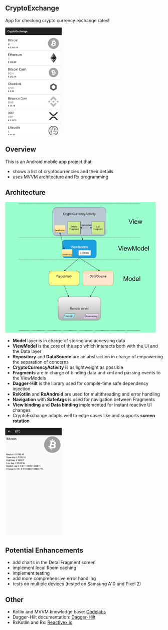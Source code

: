 ## CryptoExchange
App for checking crypto currency exchange rates!

<img src="materials/screenshot_list.jpg" width = 180>

## Overview
This is an Android mobile app project that:
* shows a list of cryptocurrencies and their details
* uses MVVM architecture and Rx programming


## Architecture
<img src="materials/crypto-diagram.jpg" width = 480>

* **Model** layer is in charge of storing and accessing data
* **ViewModel** is the core of the app which interacts both with the UI and the Data layer
* **Repository** and **DataSource** are an abstraction in charge of empowering the separation of concerns
* **CryptoCurrencyActivity** is as lightweight as possible
* **Fragments** are in charge of binding data and xml and passing events to the ViewModels
* **Dagger-Hilt** is the library used for compile-time safe dependency injection
* **RxKotlin** and **RxAndroid** are used for multithreading and error handling
* **Navigation** with **SafeArgs** is used for navigation between Fragments
* **View binding** and **Data binding** implemented for instant reactive UI changes
* CryptoExchange adapts well to edge cases like and supports **screen rotation**

<img src="materials/screenshot_details.jpg" width = 180>


## Potential Enhancements
* add charts in the DetailFragment screen 
* implement local Room caching
* implement testing
* add more comprehensive error handling
* tests on multiple devices (tested on Samsung A10 and Pixel 2)


## Other
* Kotlin and MVVM knowledge base: [Codelabs](https://codelabs.developers.google.com/android-kotlin-fundamentals/)
* Dagger-Hilt documentation: [Dagger-Hilt](https://dagger.dev/hilt/)
* RxKotlin and Rx: [Reactivex.io](http://reactivex.io/)
